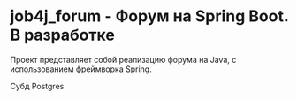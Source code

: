 # job4j_forum - Форум на Spring Boot. В разработке

Проект представляет собой реализацию форума на Java, с использованием фреймворка Spring.

Субд Postgres